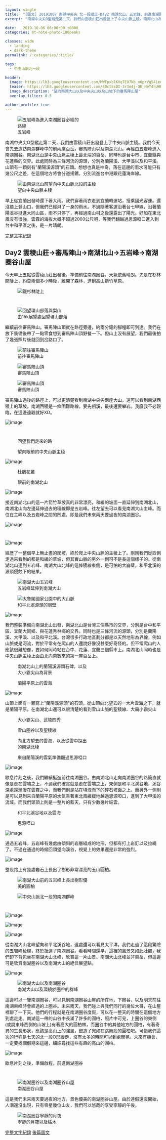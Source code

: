 ```yaml
---
layout: single
title:  "[圖文] 20191007 南湖中央尖 北一段縱走-Day2 南湖北山、五岩鋒、前進南湖圈谷"
excerpt: "南湖中央尖O型縱走第二天，我們由雲稜山莊出發登上了中央山脈主稜。南湖北山為中央山脈主稜上最北的一座百岳。前進南湖圈谷前，還需要經過五岩峰，五岩峰的東側是和平北溪源頭侵蝕出來的大崩壁。今天可以清楚看見南湖大山與中央尖山的輪廓，這座山有著帝王之山的稱號，於此地可以感受到他的氣勢。"

date:   2019-10-06 06:00:00 +0800
categories: mt-note-photo-100peaks

classes: wide
  - landing
  - dark-theme
permalink: /:categories/:title/

tags:
  - 中央山脈北一段

header:
  image: https://lh3.googleusercontent.com/MWFpxblKVqTEO7kb_n6prVg541edr6PSwLeisUNFtsf-my284EJqPd16dFNarGh_GIFaxE5KcSwaZ9lL4UQ=w2000-h1080
  teaser: https://lh3.googleusercontent.com/80ctEsOI-3r3n4j-OE_NeY4hUHR58RRrQjGB2uxcGcZjka9BiunVVdUVdHkIPk1-R3Y_P2HUSAG1dQsirJ4=w640-h480
  image_description: "望向南湖大山以及中央尖山以及山坡下的審馬陣山屋"
  overlay_filter: 0.5

author_profile: true
---
```


<figure style="width: 40%" class="align-right">
  <img src="https://lh3.googleusercontent.com/zM8Cs7ZN4hMjoIuYm10g6LSwfe4wRlIEZxCSuzBB8AxliGfi5mtcDqqf_mcOyjfvr8OxIxtYWVRoYtJzdzU=w640-h480" alt="五岩峰為進入南湖圈谷必經的路線">
  <figcaption> 五岩峰 </figcaption>
</figure> 
  
南湖中央尖O型縱走第二天，我們由雲稜山莊出發登上了中央山脈主稜。我們今天會先去造訪南湖群峰中的前兩座百岳。審馬陣山以及南湖北山。再經由五岩峰進入南湖圈谷。南湖北山是中央山脈主稜上最北端的百岳，同時也是台中市、宜蘭縣與花蓮縣的交界。此處同時為三條河流的源頭，分別為蘭陽溪、大甲溪以及和平溪。山頂有一顆刻有"蘭陽溪源頭"的石頭。想想也真是神奇，落在這邊的雨水可能只有幾公尺之差，在這個地方將會分道揚鑣，分別流進台中港跟花蓮海岸線。

<figure style="width: 90%" class="align-center">
  <img src="https://lh3.googleusercontent.com/P13Wlg7RoJGiQzU9_71Gfs9byToH492KfvaC69q4UvsUrDfUMlmyeEffSlymTteisYGtAORQnUyYPC0RKbw=w1000-h800" alt="由南湖北山前望向中央山脈北段的主稜">
  <figcaption> 望向中央山脈主稜 </figcaption>
</figure> 

早上從宜蘭出發時還下著大雨。我們穿著雨衣走到宜蘭轉運站，搭乘國光客運。還沒踏上登山口，但我們已經淋了一身的雨水。不過隨著客運沿著台七甲線，沿著蘭陽溪谷挺進大同山區，雨不只停了，再經過南山村之後還露出了陽光。好加在東北風沒有很強，雲霧的海拔大概不超過2000公尺吧，等我們翻越過思源啞口進入到台中和平區之後，是一片晴朗。


<a href="" class="btn btn--primary">完整文字紀錄</a>

## Day2 雲稜山莊->審馬陣山->南湖北山->五岩峰->南湖圈谷山屋

今天早上五點從雲稜山莊出發後，準備前往南湖圈谷。天氣依舊晴朗。先是在杉林間陡上，約莫兩個多小時後，離開了森林，進到高山箭竹草原。

<figure style="width:75%" class="align-center">
  <img src="https://lh3.googleusercontent.com/akV6zTM_FZcSQg0oVFaBDoTUxqyHcujRdkxEOTYDpCugG6gftuznjFZgB4P4TM6asDXa0Y2KMMKzn6T7KgI=w1000-h800" alt="鐵杉林陡上">
  <figcaption>  </figcaption>
</figure> 

<figure style="width: 45%" class="align-left">
  <img src="https://lh3.googleusercontent.com/VrcITXiXbEnbXVbUJPuZOf6sqe5J2sFq_hwRZ8NCuH_y_DNE3empbKzi4rdR1lYQaoib2HlYsThZgDPjP3Q=w640-h480" alt="">
  <figcaption>  </figcaption>
</figure> 

<figure style="width: 45%" class="align-right">
  <img src="https://lh3.googleusercontent.com/LB_8KyM1Wc--izG4lXq52TZ-iPOQfw29tcUUpJT9rf5hEUuWeZXl9ru1cHo8CdswIlJSPazzlxiiMSajkEU=w640-h480" alt="">
  <figcaption>  </figcaption>
</figure> 

<figure  class="align-center">
  <img src="https://lh3.googleusercontent.com/w8wWGxaG5Wof368ZBODUHAmw7GwdPMdbw1Z6VIX_eFHPGC4X59dYTiE1esFK47KVBtl_2AaJwUmZ4Vks0ro=w1000-h800" alt="回望環山部落與梨山">
  <figcaption> 由15k展望處回望環山部落 </figcaption>
</figure> 

繼續前往審馬陣山。審馬陣山頂就在路徑旁邊，約兩分鐘的腳程即可到達。我們在放下裝備後帶了一點零食想到審馬陣山頂野餐一下。但山上沒有展望，我們最後拍了幾張照片後就回到岔路口了。

<figure style="width: 45%" class="align-left">
  <img src="https://lh3.googleusercontent.com/rzwusgIN86Qedx46VGfJhBtIPXS-mgNGA7nHQFj3CIvrFZSvh2MSrkVfz6M7g1_83elppMy-5j-dgpPnuxE=w640-h480" alt="前往審馬陣山">
  <figcaption> 前往審馬陣山 </figcaption>
</figure> 

<figure style="width: 45%" class="align-right">
  <img src="https://lh3.googleusercontent.com/eSJVeI5nzWo76gc7XGTFU4_pRcidicyHMNQdzR2o_lVFh4MAcYDBC3_9S4GY3EEzuT9aSMkHl8jqsraHEwA=w640-h480" alt="審馬陣山頂">
  <figcaption> 審馬陣山頂 </figcaption>
</figure> 

<figure  class="align-center">
  <img src="https://lh3.googleusercontent.com/2EyUlYjVQOdCVXuSc6hncZpL0kLi0zsAthZFDNLx_CraPsDMIVQRsAk6CsxslkXun0gVw-3suUFOteGO8yw=w1000-h800" alt="審馬陣山頂">
  <figcaption> 審馬陣山頂 </figcaption>
</figure> 

審馬陣山過後的路徑上，可以更清楚看到南湖中央尖兩座大山。還可以看到南湖西稜上的草坡。南湖西稜是一條困難路線。要先朔溪，最後還要攀岩。我廢我不必親臨，在這邊遠觀就好XD。

![image](https://lh3.googleusercontent.com/xKN7Mmz3B1PukP8uFCqtm0_D1kPB8w8ddsT6-LcJQ0M6ys1xxa6BnsIsThQaZng0yLPbtbfc8FlqggIgd5c=w1000-h800)

<figure style="width: 45%" class="align-left">
  <img src="https://lh3.googleusercontent.com/yfL9tRKpj84wUQk12Zs8scxvamgMDapGislx97-PeKvwZ3WXsomf3pUa18GYLgK-VirAmh9al0pCKbUU7FY=w640-h480" alt="">
  <figcaption>  </figcaption>
</figure> 

<figure style="width: 45%" class="align-right">
  <img src="https://lh3.googleusercontent.com/G6ChhEGk9qa7a9Hj2IYYfFWMXw_x6wPj6foQsFY057wZiKmnRTkHhnzfJP1UgTtZk_-AtPE-xlcqgwTD6Uk=w640-h480" alt="">
  <figcaption>  </figcaption>
</figure> 

<figure style="width: 45%" class="align-left">
  <img src="https://lh3.googleusercontent.com/kMDiex2AA8Qcnk3bHySPzUo4-qqfYNrmDHEaq1qPPPa_7gJPhMUt7PL1VP1lUBi0Kf69dPbdkQDTTKR4Ekc=w640-h480" alt="">
  <figcaption> 回望我們走來的路 </figcaption>
</figure> 

<figure style="width: 45%" class="align-right">
  <img src="https://lh3.googleusercontent.com/DoIVEw3ASS19dEairKs-AA3w4XuwA-Uofl9f_CTWQAuWepFE6Qyh99ShA-eJPV3g6Fhci8RZrbATOAhTIgg=w640-h480" alt="">
  <figcaption> 望向眼前的中央山脈主稜 </figcaption>
</figure> 

![image](https://lh3.googleusercontent.com/WVIeBZqfQRnwXe7Tvmv1jgp-Y6Gz_P4KMxEW8pYsIKXw-IBqXWkEEssL8b2Um-sv3ZQjQsIK8OUtD8RQwNA=w1000-h800)

<figure style="width: 45%" class="align-left">
  <img src="https://lh3.googleusercontent.com/zE6k6GvL6aMswdrzVjTKeYzj94wly6tMqESLwwWfyg_nu06LYO-JvhVIwsbGH8mIUA7ByJofRZevRu3cs98=w640-h480" alt="">
  <figcaption> 杜鵑花叢 </figcaption>
</figure> 

<figure style="width: 45%" class="align-right">
  <img src="https://lh3.googleusercontent.com/tEJnnjN4vrOOLB5gRIYoBJFO5HCxuxO-1hzLANpL-lNTq4pGo-z0ZDfQxX3uGwanz4a-vIyD_T0Yt5u9E7E=w640-h480" alt="">
  <figcaption> 眼前的南湖北山 </figcaption>
</figure> 

![image](https://lh3.googleusercontent.com/V7I43uFkdL14TkMn9wOpU1e7VHQTPSkm0N5u_i7ssaLa-Msw7AzuJxsgc6Dg416YdfRGeGY_NLhi7w_Ftu0=w1000-h800)

接近南湖北山的這一片箭竹草坡真的非常漂亮，和緩的坡面一直延伸到南湖北山，南湖北山向左邊延伸過去的稜線即是五岩峰。往左望去可以看見南湖大山主峰。而位在主峰以及五岩峰之間的凹處，即是我們未來兩天要過夜的南湖圈谷。

![image](https://lh3.googleusercontent.com/D0IfuAdPyR5gXvkZv69ihGfJZIzDsJpPCiUKoBLWvHPwpmVbByPXG9CGfQ9u13xoliChcumhiMnHZmixKeQ=w1000-h800)

<figure style="width: 45%" class="align-left">
  <img src="https://lh3.googleusercontent.com/S_LEUUSd5s_aokdfajZMfISs8UBsbBY7qrh-l60zGMbh1RhOS4TxHwLvVq65pYuTUNJpDrCblx9LYe1hkug=w640-h480" alt="">
  <figcaption> </figcaption>
</figure> 

<figure style="width: 45%" class="align-right">
  <img src="https://lh3.googleusercontent.com/d695WOOm08Enh2lj9a6wTboZcvs8rnlBBY_FnJH2nZCWxDjCad1ORHPdZDSor8GeAYeiezZtoC5jIMso92o=w640-h480" alt="">
  <figcaption> </figcaption>
</figure> 

![image](https://lh3.googleusercontent.com/4REFpsKRQmbjVHJfbRpg9HTYtFgHYw1KgkJK1xAzmMTufzmwrErICje2TGqZXIcphixfJ3nTng6AiSL4x4Q=w1000-h800)

經歷了一整個早上無止盡的爬坡，終於爬上中央山脈的主稜上了。剛剛我們從西側走過來看到的都是和緩的草坡，但其實山脈的另外一側可不是長這個樣子的。從南湖北山連到五岩峰、南湖大山北峰的這條稜線東側，是可怕的大崩壁。和平北溪的源頭侵蝕下的結果。

<figure style="width: 45%" class="align-left">
  <img src="https://lh3.googleusercontent.com/-vOZ98F1m_5LraX_2amSU8gl5B00MJt-DPeeVDC13mZB9Zc1l4kemx2Gtnbm1_1EYWcWTJXKONGskOOPBeg=w640-h480" alt="南湖大山五岩峰">
  <figcaption> 五岩峰延伸到南湖大山 </figcaption>
</figure> 

<figure style="width: 45%" class="align-right">
  <img src="https://lh3.googleusercontent.com/ib6U-JLcEnXw6VOT298hu5ypGFixni1l3t6tleuaFBD0s-h0dn8AybMjTW8KxgKRVmsJI0QTC7TKurNqhDI=w640-h480" alt="太魯閣國家公園中的大山脈">
  <figcaption> 和平北溪源頭的崩壁 </figcaption>
</figure> 

![image](https://lh3.googleusercontent.com/ZnhVoocD6HOVxEFnTFvbiO2PvdcVmz2KueG5IKGK_W1HXxoJHJ0G-PkY2SY7qcI9efyM1SLR1D4q5GSOoCg=w1000-h800)

我們整裝準備向南湖北山出發，南湖北山是台灣三個縣市的交界，分別是台中和平區、宜蘭大同鄉、與花蓮秀林鄉的交界。同時也是三條河流的源頭，分別是蘭陽溪、大甲溪、以及和平北溪。台灣很多行政地區劃分都是以天然地形為界線，例如山脈或是河流，對於平常有在爬山的人還說好像沒甚麼好奇怪的。但不常爬山的人應該很難想像，要如何同時站在台中、花蓮、宜蘭三個縣市上。南湖北山同時也是中央山脈主稜上面由北向南數來的第一座百岳上。

<figure style="width: 45%" class="align-left">
  <img src="https://lh3.googleusercontent.com/qYraMKAcoQ5gSKLyXAm05rOjTPyfNxAxX461Lrb3VrWhYRo9zjEtOrTf683CETF3FBVZBUKWM1lYjKX6RXE=w640-h480" alt="">
  <figcaption> 南湖北山上的蘭陽溪源頭石碑，以及大小霸尖山為背景 </figcaption>
</figure> 

<figure style="width: 45%" class="align-right">
  <img src="https://lh3.googleusercontent.com/s1_SD-Nl5ALXLwPdavaEh0VnD4eiqWeGHvyTUUHbolhxUQwPGLOOdVvLrIzmYxzEGtHpJcNSNUeSYICPpwY=w640-h480" alt="">
  <figcaption> 蘭陽平原上的雲海 </figcaption>
</figure> 

![image](https://lh3.googleusercontent.com/66fbCzXXy7UGuja7gzjgG_Sz3Bkl-SDheR37QobaZnbf9_Te4cy--EIOoB9FPF5XKW-KfMhBtRBNCObxpwg=w1000-h800)

山頂上面有一顆寫上"蘭陽溪源頭"的石頭。從山頂向北望去的一大片雲海之下，就是蘭陽平原。在南湖北山還可以很清楚的看到雪山山脈的聖稜線、大霸小霸尖山

<figure style="width: 45%" class="align-left">
  <img src="https://lh3.googleusercontent.com/Q2NSHc2HNTtLbMXM8v_IaqnNdulu_NE2QNbyMmK_r_idsYv7hdwlkKIVAPsPQVf4mo9ov9QnkHPg5pomve4=w640-h480" alt="">
  <figcaption> 大小霸尖山、武陵四秀 </figcaption>
</figure> 

<figure style="width: 45%" class="align-right">
  <img src="https://lh3.googleusercontent.com/31gvf60pPWJrCD4Jy-zIoyHopPYIi8XAZoQWNkSzNq5XYS2Jb4z1EWUeZqPbQzSXBWE5G-3US1buJgYV5uM=w640-h480" alt="">
  <figcaption> 雪山圈谷以及聖稜線 </figcaption>
</figure> 

<figure style="width: 45%" class="align-left">
  <img src="https://lh3.googleusercontent.com/C1UkWglXqtYFo7LaDPSDPm9IPeWK7gGxYz9mIOGQnd6YKpUiXSU5Sy1u7gkIHymjy4IJFDA55ouS_FeM3UA=w640-h480" alt="">
  <figcaption> 向北方望去的雲海，以及從雲中探出的南湖北稜 </figcaption>
</figure> 

<figure style="width: 45%" class="align-right">
  <img src="https://lh3.googleusercontent.com/aOg3WQMykdvgJbGHUZlFFY8VI__toAOWCRINwIpAf_Kb_8tmcxzv4K9RRFqnqNOIUlHG-4NosWORrmhnX1Y=w640-h480" alt="">
  <figcaption> 來自蘭陽溪的雲氣準備翻過思源啞口 </figcaption>
</figure> 

![image](https://lh3.googleusercontent.com/AqgtBLdER_-Bux3vP6KDlHnFJ4PutojSnhNIk2YdHm76YVWSinJljT3o_FKaiqiQWS-YetI9OLzPFFsaQ0c=w1000-h800)

歇息片刻之後，我們繼續挺進前往南湖圈谷。由南湖北山走向南湖圈谷的路簡直就像是走在雲端之上，不過我們確實就是走在雲端之上，東側是和平北溪谷地，溪谷深處還瀰漫在雲霧之中，而我們則是站在頃洩而下的碎石坡面之上。而另外一側則是可以見到來自蘭陽平原的水氣乘著東北風緩緩地越過思源啞口，進到了大甲溪的流域。而我們頭頂上則是一整片的藍天，只有少數幾片細雲。


<figure style="width: 45%" class="align-left">
  <img src="https://lh3.googleusercontent.com/qCDUxmrBuRpxDzBgFYxa1S4rZq1opCFB_JXUH8tU5nwg2t4aK3P5VRVkWfsGhjuYAD7611jpvdPv0yUk8uI=w640-h480" alt="">
  <figcaption> 和平北溪谷地以及雲海 </figcaption>
</figure> 

<figure style="width: 45%" class="align-right">
  <img src="https://lh3.googleusercontent.com/VPvayH1z4Qnm_AQ09DPOEWhA1YuyV2QMekpTlH_kOB6ZvCCT2Rc-eXFB6X8X4wrohJOEWFglZ76imP0eprg=w640-h480" alt="">
  <figcaption> 思源啞口 </figcaption>
</figure> 

![image](https://lh3.googleusercontent.com/zM8Cs7ZN4hMjoIuYm10g6LSwfe4wRlIEZxCSuzBB8AxliGfi5mtcDqqf_mcOyjfvr8OxIxtYWVRoYtJzdzU=w1000-h800)

通過五岩峰，五岩峰有幾處由傾斜的岩層組成的地形，但都有打上岩釘以及拉繩了。不過在通過的時候回頭望向溪谷，視覺上的效果還是非常的強烈。

![image](https://lh3.googleusercontent.com/H6lHw8mW8NxIICf2UJVWKXGTuZk5ramhz90kty_U4UnwN5RKSc3IZRW9fCAvtRvTjZeXFfLcDDCSZ3Kc5ns=w1000-h800)

整段路上有幾處岩石上長出了樹形非常漂亮的玉山圓柏。

<figure style="width: 45%" class="align-left">
  <img src="https://lh3.googleusercontent.com/TzlTR44p4uVnYTrcujt8UY-Rke5sXUFICDEd3nJ9GYMurzd3pxhutbLvmNF3ST4EOGs2EnUTqNI22PKqaDs=w640-h480" alt="南湖大山前的五岩峰上長出樹形優美的圓柏">
  <figcaption> </figcaption>
</figure> 

<figure style="width: 45%" class="align-right">
  <img src="https://lh3.googleusercontent.com/C4yRJ6PsCe4aVi2PmI2O8UPB_SuwxpW9fHil_ipu7bPV-2YtvqgaE3xtax2t8qDXrNSBYTsdrZDIZOq7Ce8=w640-h480" alt="中央山脈北一段的南湖群峰">
  <figcaption> </figcaption>
</figure> 

<figure style="width: 45%" class="align-left">
  <img src="https://lh3.googleusercontent.com/1KSlcOPhZyu8f2naSXEsHYi5RLhjEbzQUU8JQC9XFIP8UtkwDKZk-MGtwxb6JkodsxGKnpEjaEibV_wl88Y=w640-h480" alt="">
  <figcaption> </figcaption>
</figure> 

<figure style="width: 45%" class="align-right">
  <img src="https://lh3.googleusercontent.com/MURkOqVx-xHtoCAdRuYoTrNkcB-0AkVrOou2tJ0rpZ-KDFcOgMb568u4OcmaKdvZaakA54kku9W6N0MTZZQ=w640-h480" alt="">
  <figcaption> </figcaption>
</figure> 

![image](https://lh3.googleusercontent.com/Hi4291EAPJ38wkYjp0mFoML0gIG_JAnPVplHDNA9SKH1eANK3zNgJqS6AUAKJ_QcfPMcIRgfI0KEtON8ois=w1000-h800)

![image](https://1.bp.blogspot.com/-pHym5RRzYk8/XcB7C1NdHMI/AAAAAAAA5aY/1HH_CoKzRYEjfnH5BU0f8LwxeZH38PuewCLcBGAsYHQ/s1600/_MG_2622.JPG)

![image](https://lh3.googleusercontent.com/jPPysM8Ky2w8owzgpQiPh5ZQB-qNXmPyXMlkb6PYAEHsvLo6CSoxKQGX0JjUWPeVgApG843fKjRgs0rKxQ0=w1000-h800)

從南湖大山北峰望向和平北溪谷地，遠處還可以看見太平洋。我們走過了這段驚險的五岩峰稜線，終於抵達了南湖圈谷。看看時間還早，這裡的風景又如此壯觀，我們卸下背包坐在南湖大山北峰，欣賞這一片山景。南湖大山北峰並非百岳，但這邊可是欣賞南湖圈谷以及南湖大山的絕佳展望點。

![image](https://1.bp.blogspot.com/-fo7qtXqkvCc/Xo3HSZUhJ5I/AAAAAAABBts/8Hf6YPtRfOEIcOx1lANASTI6gF6rS817ACLcBGAsYHQ/s1600/_MG_2664.JPG)

<figure class="align-center">
  <img src="https://1.bp.blogspot.com/-Y8wl_1Gsegg/Xo3FR97edTI/AAAAAAABBs8/yLV61FGJ3ucfmE15fe0kv0cxMloRfB02gCLcBGAsYHQ/s1600/_MG_2654.JPG" alt="南湖大山以及南湖圈谷">
  <figcaption> 南湖大山以及環繞於圈谷的群峰 </figcaption>
</figure> 

這邊可以一覽南湖圈谷，可以見到南湖圈谷山屋的所在地，下圈谷，以及明天前往南湖東峰時會經過的上圈谷。未來兩天，我們碰上與我們同行的幾位大哥，在山屋裡聊了一下天。他們的行程就是在南湖圈谷度假，可以花一整天的時間在這個地方到處走走。南湖這一帶的山谷中長滿了許多的圓柏，照片中可見，上圈谷的東側(或說東峰西側的山坡上)有著高大的圓柏林，而圈谷中的其他地方的圓柏，有著奇異的生長形狀，應該是高山上的強風，塑造了宛如在跳舞般的圓柏吧。可惜我們這次的行程是七天的北一段O形縱走，沒有太多的時間可以到處閒晃。未來有機會，一定要找個假期來這邊，細細尋找這些有趣的高山的圓柏。

![image](https://1.bp.blogspot.com/-pFe8J-dI0cM/Xo3FHQrby_I/AAAAAAABBs4/JqhPgute1twG7N97MXkwig5SJE-EdFPFACLcBGAsYHQ/s1600/_MG_2683.JPG)

歇息片刻之後，準備啟程，前進南湖圈谷

<figure style="width: 45%" class="align-left">
  <img src="https://1.bp.blogspot.com/-hVGwxZjsenI/Xo3FR9MciMI/AAAAAAABBtA/jrrhPXjH0i4je-EGucajtwB0nUHFxALqwCLcBGAsYHQ/s640/_MG_2695.JPG" alt="">
  <figcaption> </figcaption>
</figure> 

<figure style="width: 45%" class="align-right">
  <img src="https://1.bp.blogspot.com/-ny4LX4OzLyU/Xo3FgVVOc5I/AAAAAAABBtM/LPpDJeIhUZwZW_km98Ndqck4D2m7IxNPwCLcBGAsYHQ/s640/_MG_2699.JPG" alt="">
  <figcaption> </figcaption>
</figure> 

<figure class="align-center">
  <img src="https://1.bp.blogspot.com/-Ji88Hgb1I7g/Xo3Fd-XkbQI/AAAAAAABBtI/wqIsj-Qu2u0EIkXpKf5mw5FKcBFzlQTmQCLcBGAsYHQ/s1600/_MG_2696.JPG" alt="南湖圈谷以及南湖圈谷山屋">
  <figcaption> 南湖圈谷山屋 </figcaption>
</figure> 

這是我們未來兩天要過夜的地方，景色優美的南湖圈谷山屋。由於連假還沒開始，人潮還沒出現，只有零星幾位山友，我們可以悠哉的享受寧靜的午後。

<figure class="align-center">
  <img src="https://1.bp.blogspot.com/-_hNaiFYgmD4/Xo3GkIeEmYI/AAAAAAABBtk/SvMI7288mXYneIDtQmaOgrypJ2GZ53mtQCLcBGAsYHQ/s1600/_MG_2707.JPG" alt="南湖圈谷寧靜的月夜">
  <figcaption> 寧靜的月夜以及枯木 </figcaption>
</figure> 



<a href="/mountaineeringNote/Shakolo_Sato_Note/" class="btn btn--primary">完整文字紀錄</a>
<a href="/mountaineeringPhoto/Shakolo_Sato_Photo_Day2And3/" class="btn btn--warning">後篇圖文</a>

